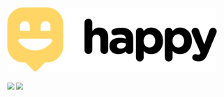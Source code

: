 <h1>
    <img alt="Happy" title="Happy" src="https://raw.githubusercontent.com/VDR-Crowley/nlw3-discovery/6121aa396a78543f5f775022a37d57129b3852b8/.github/logo.svg" />
</h1>

<div>
    <img src="https://user-images.githubusercontent.com/77352309/121063267-7a8fc480-c79c-11eb-9bf7-8378a7ebfb68.PNG" />
    <img src="https://user-images.githubusercontent.com/77352309/121069695-2a1c6500-c7a4-11eb-826d-0bc489e2112d.PNG" />
   
   


   

</div>
 
 
